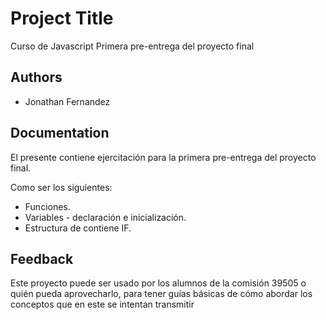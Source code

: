 
# Project Title

Curso de Javascript
Primera pre-entrega del proyecto final
## Authors

- Jonathan Fernandez


## Documentation

El presente contiene ejercitación para la primera pre-entrega del proyecto final.

Como ser los siguientes:
* Funciones.
* Variables - declaración e inicialización.
* Estructura de contiene IF.
## Feedback

Este proyecto puede ser usado por los alumnos de la comisión 39505 o quién pueda aprovecharlo, para tener guías básicas de cómo abordar los conceptos que en este se intentan transmitir



